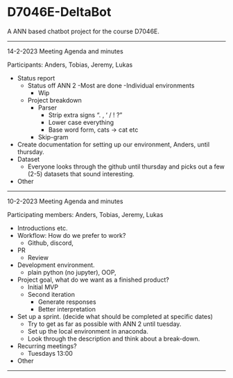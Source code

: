 # D7046E-DeltaBot
A ANN based chatbot project for the course D7046E.

---------------------------------------------------------

14-2-2023 Meeting Agenda and minutes

Participants: Anders, Tobias, Jeremy, Lukas

- Status report
  - Status off ANN 2
    -Most are done
  -Individual environments
    - Wip 
  - Project breakdown
    - Parser
      - Strip extra signs “. , ‘ / ! ?”
      - Lower case everything
      - Base word form, cats -> cat etc
    - Skip-gram
- Create documentation for setting up our environment, Anders, until thursday.
- Dataset
  - Everyone looks through the github until thursday and picks out a few (2-5) datasets that sound interesting.
- Other

---------------------------------------------------------

10-2-2023 Meeting Agenda and minutes

Participating members: Anders, Tobias, Jeremy, Lukas

- Introductions etc.
- Workflow: How do we prefer to work?
  - Github, discord, 
- PR
  - Review 
- Development environment.
  - plain python (no jupyter), OOP, 
- Project goal, what do we want as a finished product?
  - Initial MVP
  - Second iteration 
    - Generate responses
    - Better interpretation
- Set up a sprint. (decide what should be completed at specific dates)
    - Try to get as far as possible with ANN 2 until tuesday. 
    - Set up the local environment in anaconda.
    - Look through the description and think about a break-down.
- Recurring meetings? 
  - Tuesdays 13:00
- Other


-----------------------------------------------------------
